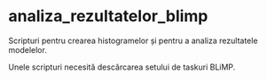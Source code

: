 # analiza_rezultatelor_blimp

Scripturi pentru crearea histogramelor și pentru a analiza rezultatele modelelor.

Unele scripturi necesită descărcarea setului de taskuri BLiMP.

